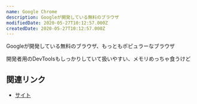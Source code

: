 ```yaml
---
name: Google Chrome
description: Googleが開発している無料のブラウザ
modifiedDate: 2020-05-27T10:12:57.000Z
createdDate: 2020-05-27T10:12:57.000Z
---
```


Googleが開発している無料のブラウザ、もっともポピュラーなブラウザ

開発者用のDevToolsもしっかりしていて扱いやすい、メモリめっちゃ食うけど

## 関連リンク

- [サイト](https://www.google.com/intl/ja_jp/chrome/)
